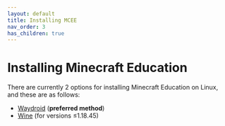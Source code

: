```yaml
---
layout: default
title: Installing MCEE
nav_order: 3
has_children: true
---
```


# Installing Minecraft Education
There are currently 2 options for installing Minecraft Education on Linux, and these are as follows:
- [Waydroid](https://mceelinux.github.io/docs/installing/waydroid) (**preferred method**)
- [Wine](https://mceelinux.github.io/docs/installing/wine) (for versions ≤1.18.45)